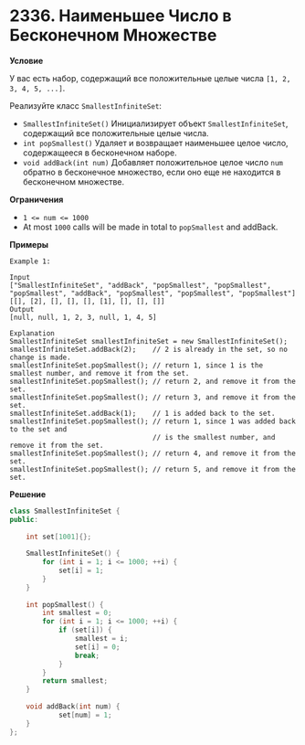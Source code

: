 # 2336. Наименьшее Число в Бесконечном Множестве

**Условие**

У вас есть набор, содержащий все положительные целые числа `[1, 2, 3, 4, 5, ...]`.

Реализуйте класс `SmallestInfiniteSet`:

- `SmallestInfiniteSet()` Инициализирует объект `SmallestInfiniteSet`, содержащий все положительные целые числа.
- `int popSmallest()` Удаляет и возвращает наименьшее целое число, содержащееся в бесконечном наборе.
- `void addBack(int num)` Добавляет положительное целое число `num` обратно в бесконечное множество, если оно еще не находится в бесконечном множестве.

**Ограничения**
- `1 <= num <= 1000`
- At most `1000` calls will be made in total to `popSmallest` and addBack.


**Примеры**
```
Example 1:

Input
["SmallestInfiniteSet", "addBack", "popSmallest", "popSmallest", "popSmallest", "addBack", "popSmallest", "popSmallest", "popSmallest"]
[[], [2], [], [], [], [1], [], [], []]
Output
[null, null, 1, 2, 3, null, 1, 4, 5]

Explanation
SmallestInfiniteSet smallestInfiniteSet = new SmallestInfiniteSet();
smallestInfiniteSet.addBack(2);    // 2 is already in the set, so no change is made.
smallestInfiniteSet.popSmallest(); // return 1, since 1 is the smallest number, and remove it from the set.
smallestInfiniteSet.popSmallest(); // return 2, and remove it from the set.
smallestInfiniteSet.popSmallest(); // return 3, and remove it from the set.
smallestInfiniteSet.addBack(1);    // 1 is added back to the set.
smallestInfiniteSet.popSmallest(); // return 1, since 1 was added back to the set and
                                   // is the smallest number, and remove it from the set.
smallestInfiniteSet.popSmallest(); // return 4, and remove it from the set.
smallestInfiniteSet.popSmallest(); // return 5, and remove it from the set.
```


**Решение**


```C++
class SmallestInfiniteSet {
public:
    
    int set[1001]{};
    
    SmallestInfiniteSet() {
        for (int i = 1; i <= 1000; ++i) {
            set[i] = 1;
        }
    }
    
    int popSmallest() {
        int smallest = 0;
        for (int i = 1; i <= 1000; ++i) {
            if (set[i]) {
                smallest = i;
                set[i] = 0;
                break;
            }
        }
        return smallest;
    }
    
    void addBack(int num) {
            set[num] = 1;
    }
};
```






 


 


